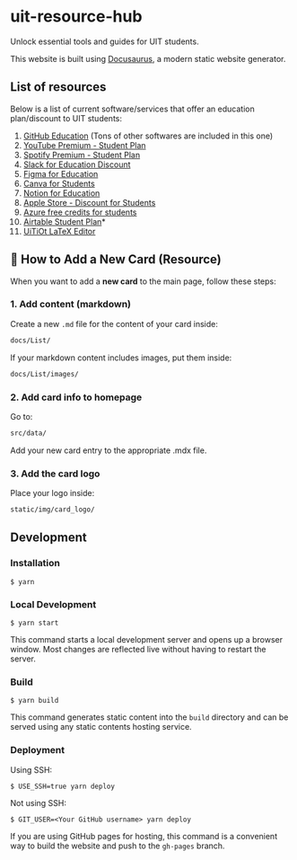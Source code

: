 # uit-resource-hub
Unlock essential tools and guides for UIT students.

This website is built using [Docusaurus](https://docusaurus.io/), a modern static website generator.

## List of resources

Below is a list of current software/services that offer an education plan/discount to UIT students:

1. [GitHub Education](https://github.com/education/students) (Tons of other softwares are included in this one)
2. [YouTube Premium - Student Plan](https://www.youtube.com/premium/student)
3. [Spotify Premium - Student Plan](https://www.spotify.com/vn-vi/student/)
4. [Slack for Education Discount](https://slack.com/intl/en-gb/help/articles/206646877-Apply-for-the-Slack-for-Education-discount)
5. [Figma for Education](https://www.figma.com/education/)
6. [Canva for Students](https://www.canva.com/education/students/)
7. [Notion for Education](https://www.notion.com/product/notion-for-education)
8. [Apple Store - Discount for Students](https://www.apple.com/vn-edu/store)
9. [Azure free credits for students](https://azure.microsoft.com/en-us/free/students/) 
10. [Airtable Student Plan](https://support.airtable.com/docs/nonprofit-and-educational-plans-faqs)*
11. [UiTiOt LaTeX Editor](https://latex.uitiot.vn/login)

## 🧩 How to Add a New Card (Resource)

When you want to add a **new card** to the main page, follow these steps:

### 1. Add content (markdown)
Create a new `.md` file for the content of your card inside:

```bash
docs/List/
```
If your markdown content includes images, put them inside:

```bash
docs/List/images/
```
### 2. Add card info to homepage
Go to:

```bash
src/data/
```
Add your new card entry to the appropriate .mdx file.

### 3. Add the card logo

Place your logo inside:

```bash
static/img/card_logo/
```

## Development

### Installation

```
$ yarn
```

### Local Development

```
$ yarn start
```

This command starts a local development server and opens up a browser window. Most changes are reflected live without having to restart the server.

### Build

```
$ yarn build
```

This command generates static content into the `build` directory and can be served using any static contents hosting service.

### Deployment

Using SSH:

```
$ USE_SSH=true yarn deploy
```

Not using SSH:

```
$ GIT_USER=<Your GitHub username> yarn deploy
```

If you are using GitHub pages for hosting, this command is a convenient way to build the website and push to the `gh-pages` branch.
